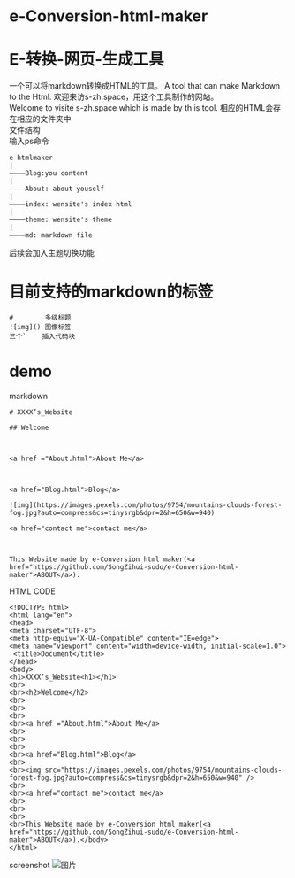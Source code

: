 # e-Conversion-html-maker
# E-转换-网页-生成工具
一个可以将markdown转换成HTML的工具。 
A tool that can make Markdown to the Html.
欢迎来访s-zh.space，用这个工具制作的网站。  
Welcome to visite s-zh.space which is made by th is tool.
相应的HTML会存在相应的文件夹中  
文件结构  
输入ps命令
```
e-htmlmaker
|
————Blog:you content
|
————About: about youself
|
————index: wensite's index html
|
————theme: wensite's theme
|
————md: markdown file
```
后续会加入主题切换功能
# 目前支持的markdown的标签  
```
#        多级标题
![img]() 图像标签
三个`    插入代码块
```
# demo
markdown
```
# XXXX’s_Website 

## Welcome



<a href ="About.html">About Me</a>



<a href="Blog.html">Blog</a>

![img](https://images.pexels.com/photos/9754/mountains-clouds-forest-fog.jpg?auto=compress&cs=tinysrgb&dpr=2&h=650&w=940)

<a href="contact me">contact me</a>



This Website made by e-Conversion html maker(<a href="https://github.com/SongZihui-sudo/e-Conversion-html-maker">ABOUT</a>).
```
HTML CODE
```
<!DOCTYPE html>
<html lang="en">
<head>
<meta charset="UTF-8">
<meta http-equiv="X-UA-Compatible" content="IE=edge">
<meta name="viewport" content="width=device-width, initial-scale=1.0">
 <title>Document</title>
</head>
<body>
<h1>XXXX’s_Website<h1></h1>
<br>
<br><h2>Welcome</h2>
<br>
<br>
<br>
<br><a href ="About.html">About Me</a>
<br>
<br>
<br>
<br><a href="Blog.html">Blog</a>
<br>
<br><img src="https://images.pexels.com/photos/9754/mountains-clouds-forest-fog.jpg?auto=compress&cs=tinysrgb&dpr=2&h=650&w=940" />
<br>
<br><a href="contact me">contact me</a>
<br>
<br>
<br>
<br>This Website made by e-Conversion html maker(<a href="https://github.com/SongZihui-sudo/e-Conversion-html-maker">ABOUT</a>).</body>
</html>
```
screenshot
![图片](https://user-images.githubusercontent.com/77034643/140615856-f0de8294-abd8-40dc-9737-c7c02db8e3a8.png)
